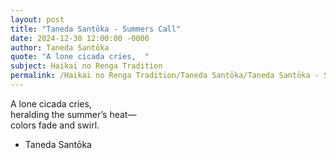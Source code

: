 ```yaml
---
layout: post
title: "Taneda Santōka - Summers Call"
date: 2024-12-30 12:00:00 -0000
author: Taneda Santōka
quote: "A lone cicada cries,  "
subject: Haikai no Renga Tradition
permalink: /Haikai no Renga Tradition/Taneda Santōka/Taneda Santōka - Summers Call
---
```


A lone cicada cries,  
    heralding the summer’s heat—  
    colors fade and swirl.

- Taneda Santōka
